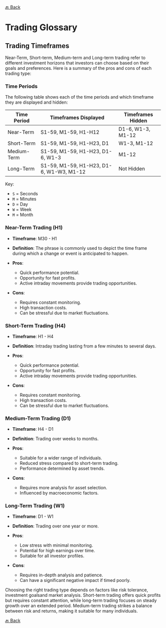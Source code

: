 [🔙 Back](https://github.com/chartingshow/documentation/blob/master/trading/glossary.md)

# Trading Glossary

## Trading Timeframes

Near-Term, Short-term, Medium-term and Long-term trading refer to different investment horizons that investors can choose based on their goals and preferences. Here is a summary of the pros and cons of each trading type:

### Time Periods

The following table shows each of the time periods and which timeframe they are displayed and hidden:

| Time Period | Timeframes Displayed                     | Timeframes Hidden |
| ----------- | ---------------------------------------- | ----------------- |
| Near-Term   | S1-59, M1-59, H1-H12                     | D1-6, W1-3, M1-12 |
| Short-Term  | S1-59, M1-59, H1-H23, D1                 | W1-3, M1-12       |
| Medium-Term | S1-59, M1-59, H1-H23, D1-6, W1-3         | M1-12             |
| Long-Term   | S1-59, M1-59, H1-H23, D1-6, W1-W3, M1-12 | Not Hidden        |

Key:

- `S` = Seconds
- `M` = Minutes
- `D` = Day
- `W` = Week
- `M` = Month

### Near-Term Trading (H1)

- **Timeframe**: M30 - H1
- **Definition**: The phrase is commonly used to depict the time frame during which a change or event is anticipated to happen.
- **Pros**:

  - Quick performance potential.
  - Opportunity for fast profits.
  - Active intraday movements provide trading opportunities.

- **Cons**:

  - Requires constant monitoring.
  - High transaction costs.
  - Can be stressful due to market fluctuations.

### Short-Term Trading (H4)

- **Timeframe**: H1 - H4
- **Definition**: Intraday trading lasting from a few minutes to several days.
- **Pros**:

  - Quick performance potential.
  - Opportunity for fast profits.
  - Active intraday movements provide trading opportunities.

- **Cons**:

  - Requires constant monitoring.
  - High transaction costs.
  - Can be stressful due to market fluctuations.

### Medium-Term Trading (D1)

- **Timeframe**: H4 - D1
- **Definition**: Trading over weeks to months.
- **Pros**:

  - Suitable for a wider range of individuals.
  - Reduced stress compared to short-term trading.
  - Performance determined by asset trends.

- **Cons**:

  - Requires more analysis for asset selection.
  - Influenced by macroeconomic factors.

### Long-Term Trading (W1)

- **Timeframe**: D1 - W1
- **Definition**: Trading over one year or more.
- **Pros**:

  - Low stress with minimal monitoring.
  - Potential for high earnings over time.
  - Suitable for all investor profiles.

- **Cons**:

  - Requires in-depth analysis and patience.
  - Can have a significant negative impact if timed poorly.

Choosing the right trading type depends on factors like risk tolerance, investment goalsand market analysis. Short-term trading offers quick profits but requires constant attention, while long-term trading focuses on steady growth over an extended period. Medium-term trading strikes a balance between risk and returns, making it suitable for many individuals.

[🔙 Back](https://github.com/chartingshow/documentation/blob/master/trading/glossary.md)
